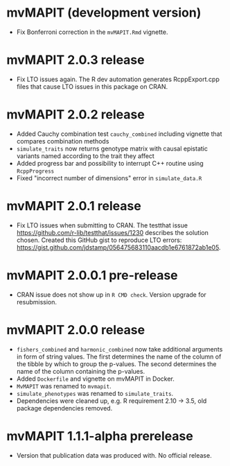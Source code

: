 # mvMAPIT (development version)

* Fix Bonferroni correction in the `mvMAPIT.Rmd` vignette. 

# mvMAPIT 2.0.3 release

* Fix LTO issues again. The R dev automation generates RcppExport.cpp files 
  that cause LTO issues in this package on CRAN.

# mvMAPIT 2.0.2 release

* Added Cauchy combination test `cauchy_combined` including vignette that compares combination methods
* `simulate_traits` now returns genotype matrix with causal epistatic variants named according to the trait they affect
* Added progress bar and possibility to interrupt C++ routine using `RcppProgress`
* Fixed "incorrect number of dimensions" error in `simulate_data.R`

# mvMAPIT 2.0.1 release

* Fix LTO issues when submitting to CRAN. The testthat issue https://github.com/r-lib/testthat/issues/1230
describes the solution chosen. Created this GitHub gist to reproduce LTO errors: https://gist.github.com/jdstamp/056475683110aacdb1e6761872ab1e05.

# mvMAPIT 2.0.0.1 pre-release

* CRAN issue does not show up in `R CMD check`. Version upgrade for resubmission.

# mvMAPIT 2.0.0 release

* `fishers_combined` and `harmonic_combined` now take additional arguments in 
form of string values. The first determines the name of the column of the tibble
by which to group the p-values. The second determines the name of the column 
  containing the p-values.
* Added `Dockerfile` and vignette on mvMAPIT in Docker.
* `MvMAPIT` was renamed to `mvmapit`.
* `simulate_phenotypes` was renamed to `simulate_traits`.
* Dependencies were cleaned up, e.g. R requirement 2.10 -> 3.5, old package 
dependencies removed.

# mvMAPIT 1.1.1-alpha prerelease
* Version that publication data was produced with. No official release.

